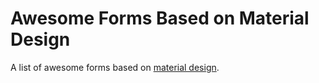 # Awesome Forms Based on Material Design

<!--
```yaml
metadata: true
date: 2018-07-27T11:39:17+0800
titles:
  - Awesome Forms Based on Material Design
  - Awesome Form Designs Based on Material Design
  - Awesome Material Design Forms
keys:
  - Awesome-Material-Design-Forms.md
```
-->

A list of awesome forms based on [material design](https://material.io/).
